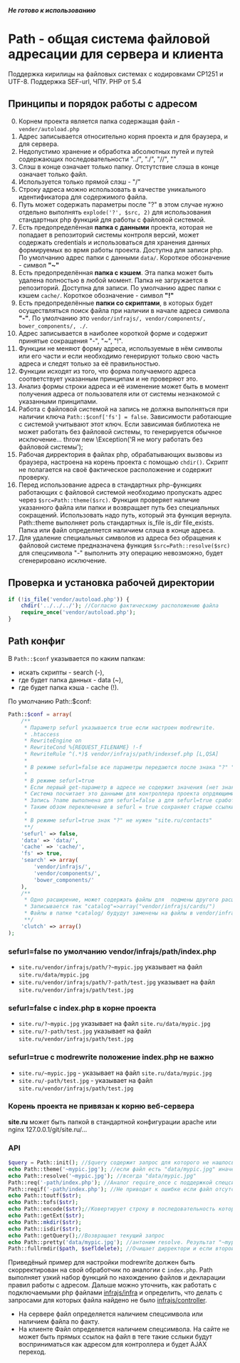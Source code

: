 ***Не готово к использованию***

# Path - общая система файловой адресации для сервера и клиента
Поддержка кирилицы на файловых системах с кодировками CP1251 и UTF-8. Поддержка SEF-url, ЧПУ. PHP от 5.4 

## Принципы и порядок работы с адресом
0. Корнем проекта является папка содержащая файл - ```vender/autoload.php```
0. Адрес записывается относительно корня проекта и для браузера, и для сервера. 
0. Недопустимо хранение и обработка абсолютных путей и путей содержающих последовательности "../", "./", "//", "\"
0. Слэш в конце означает только папку. Отстутствие слэша в конце означает только файл.
0. Используется только прямой слэш - "/"
0. Строку адреса можно использовать в качестве уникального идентификатора для содержимого файла. 
0. Путь может содержать параметры после "?" в этом случае нужно отдельно выполнять ```explode('?', $src, 2)``` для использования стандартных php функций для работы с файловой системой.
0. Есть предопределённая **папка c данными** проекта, которая не попадает в репозиторий системы контроля версий, может содержать credentials и использоваться для хранения данных формируемых во врмя работы проекта. Доступна для записи php. По умолчанию адрес папки с данными ```data/```. Короткое обозначение - символ **"~"**
0. Есть предопределённая **папка с кэшем**. Эта папка может быть удалена полностью в любой момент. Папка не загружается в репозиторий. Доступна для записи. По умолчанию адрес папки с кэшем ```cache/```. Короткое обозначение - символ **"!"**
0. Есть предопределённые **папки cо скриптами**, в которых будет осуществляться поиск файла при наличии в начале адреса символа **"-"**. По умолчанию это ```vendor/infrajs/, vendor/components/, bower_components/, ./```.
0. Адрес записывается в наиболее короткой форме и содержит принятые сокращения "-", "~", "!". 
0. Функции не меняют форму адреса, используемые в нём символы или его части и если необходимо генерируют только свою часть адреса и следят только за её правильностью. 
0. Функции исходят из того, что форма получаемого адреса соответствует указанным принципам и не проверяют это.
14. Анализ формы строки адреса и её изменение может быть в момент получения адреса от пользователя или от системы незнакомой с указанными принципами.
0. Работа с файловой системой на запись не должна выполняться при наличии ключа ```Path::$conf['fs'] = false```. Зависимости работающие с системой учитывают этот ключ. Если зависимая библиотека не может работать без файловой системы, то генерируется обычное исключение... throw new \Exception('Я не могу работать без файловой системы');
0. Рабочая дирректория в файлах php, обрабатывающих вызвовы из браузера, настроена на корень проекта с помощью ```chdir()```. Скрипт не полагается на своё фактическое расположение и содержит проверку.
0. Перед использование адреса в стандартных php-функциях работающих с файловой системой необходимо пропускать адрес через ```$src=Path::theme($src)```. Функция проверяет наличие указанного файла или папки и возвращает путь без специальных сокращений. Использовать надо путь, который эта функция вернула. Path::theme выполняет роль стандартных is_file is_dir file_exists. Папка или файл определяется наличием слэша в конце адреса.
0. Для удаление специальных символов из адреса без обращения к файловой системе предназначена функция ```$src=Path::resolve($src)``` для спецсимвола "-" выполнить эту операцию невозможно, будет сгенерировано исключение.

## Проверка и установка рабочей директории
```php
if (!is_file('vendor/autoload.php')) {
	chdir('../../../'); //Согласно фактическому расположению файла
	require_once('vendor/autoload.php');
}
```
## Path конфиг
В ```Path::$conf``` указывается по каким папкам:

* искать скрипты - search (-),
* где будет папка данных - data (~), 
* где будет папка кэша - cache (!). 

По умолчанию Path::$conf:

```php
Path::$conf = array(
	/**
	 * Параметр sefurl указывается true если настроен modrewrite. 
	 * .htaccess
	 * RewriteEngine on
	 * RewriteCond %{REQUEST_FILENAME} !-f
	 * RewriteRule ^(.*)$ vendor/infrajs/path/indexsef.php [L,QSA]
	 *	
	 * В режиме sefurl=false все параметры передаются после знака "?" "site.ru/?contacts". 
	 *
	 * В режиме sefurl=true
	 * Если первый get-параметр в адресе не содержит значения (нет знака равно ?name) 
	 * Система посчитает это данными для контроллера проекта опрдяющими страницу, а не ссылку на файл. 
	 * Запись ?name выполнена для sefurl=false а для sefurl=true сработает редирект на адрес /name
	 * Таким обзом переключение в sefurl = true сохраняет старые ссылки работоспособными.
	 * 
	 * В режиме sefurl=true знак "?" не нужен "site.ru/contacts"
	 **/
	'sefurl' => false,
	'data' => 'data/',
	'cache' => 'cache/',
	'fs' => true,
	'search' => array(
		'vendor/infrajs/',
		'vendor/components/',
		'bower_components/'
	),
	/**
	 * Одно расширение, может содержать файлы для  подмены другого расширения. 
	 * Записывается так "catalog"=>array("vendor/infrajs/cards/")
	 * Файлы в папке *catalog/ будудут заменены на файлы в vendor/infrajs/cards/catalog/ при наличии
	 **/
	'clutch' => array()
);
``` 
### sefurl=false по умолчанию vendor/infrajs/path/index.php
* ```site.ru/vendor/infrajs/path/?~mypic.jpg``` указывает на файл ```site.ru/data/mypic.jpg```
* ```site.ru/vendor/infrajs/path/?-path/test.jpg``` указывает на файл ```site.ru/vendor/infrajs/path/test.jpg```

### sefurl=false с index.php в корне проекта 
* ```site.ru/?~mypic.jpg``` указывает на файл ```site.ru/data/mypic.jpg```
* ```site.ru/?-path/test.jpg``` указывает на файл ```site.ru/vendor/infrajs/path/test.jpg```

### sefurl=true c modrewrite положение index.php не важно
* ```site.ru/~mypic.jpg``` - указывает на файл ```site.ru/data/mypic.jpg```
* ```site.ru/-path/test.jpg``` - указывает на файл ```site.ru/vendor/infrajs/path/test.jpg```

### Корень проекта не привязан к корню веб-сервера
**site.ru** может быть папкой в стандартной конфигурации apache или nginx 127.0.0.1/git/site.ru/...

### API
```php
$query = Path::init(); //$query содержит запрос для которого не нашлось решения иначе выполнится exit;
echo Path::theme('~mypic.jpg'); //если файл есть "data/mypic.jpg" иначе false
echo Path::resolve('~mypic.jpg'); //всегда "data/mypic.jpg"
Path::req('-path/index.php'); //Аналог require_once с поддержкой спецсимволов
Path::reqif('-path/index.php'); //Не приводит к ошибке если файл отсутствует
echo Path::toutf($str);
echo Path::tofs($str);
echo Path::encode($str);//Ковертирует строку в последовательность которую можно использовать в имени файла
echo Path::getExt($str);
echo Path::mkdir($str);
echo Path::isdir($str);
echo Path::getQuery();//Возвращает текущий запрос
echo Path::pretty('data/mypic.jpg'); //антоним resolve. Результат "~mypic.jpg"
Path::fullrmdir($path, $sefldelete); //Очищает дирректори и если второй аргумент true то удаляется полностью
```

Приведёный пример для настройки modrewrite должен быть скорректирован на свой обработчик по аналогии с ```index.php```. Path выполняет узкий набор функций по нахождению файлов и декларации правил работы с адресом. Дальше можно уточнить, как работать с подключаемыми php файлами [infrajs/infra](https://github.com/infrajs/infra) и определить, что делать с запросами для которых файла найдено не было [infrajs/controller](https://github.com/infrajs/controller).



- На сервере файл определяется наличием спецсимвола или наличием файла по факту.
- На клиенте Файл определяется наличием спецсимвола. 
На сайте не может быть прямых ссылок на файл в теге <a> такие сслыки будут восприниматься как адресом для контроллера и будет AJAX переход.
